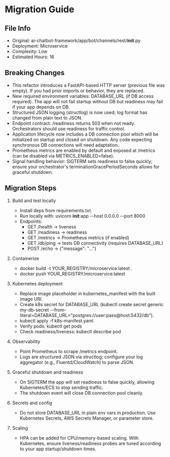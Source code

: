 # Migration Guide

## File Info
- Original: ai-chatbot-framework/app/bot/channels/rest/__init__.py
- Deployment: Microservice
- Complexity: Low
- Estimated Hours: 16

## Breaking Changes
- This refactor introduces a FastAPI-based HTTP server (previous file was empty). If you had prior imports or behavior, they are replaced.
- New required environment variables: DATABASE_URL (if DB access required). The app will not fail startup without DB but readiness may fail if your app depends on DB.
- Structured JSON logging (structlog) is now used; log format has changed from plain text to JSON.
- Endpoint contract: /readiness returns 503 when not ready. Orchestrators should use readiness for traffic control.
- Application lifecycle now includes a DB connection pool which will be initialized on startup and closed on shutdown. Any code expecting synchronous DB connections will need adaptation.
- Prometheus metrics are enabled by default and exposed at /metrics (can be disabled via METRICS_ENABLED=false).
- Signal handling behavior: SIGTERM sets readiness to false quickly; ensure your orchestrator's terminationGracePeriodSeconds allows for graceful shutdown.

## Migration Steps
1) Build and test locally
   - Install deps from requirements.txt.
   - Run locally with: uvicorn __init__:app --host 0.0.0.0 --port 8000
   - Endpoints:
     - GET /health -> liveness
     - GET /readiness -> readiness
     - GET /metrics -> Prometheus metrics (if enabled)
     - GET /db/ping -> tests DB connectivity (requires DATABASE_URL)
     - POST /echo -> {"message": "..."}

2) Containerize
   - docker build -t YOUR_REGISTRY/microservice:latest .
   - docker push YOUR_REGISTRY/microservice:latest

3) Kubernetes deployment
   - Replace image placeholder in kubernetes_manifest with the built image URI.
   - Create k8s secret for DATABASE_URL (kubectl create secret generic my-db-secret --from-literal=DATABASE_URL="postgres://user:pass@host:5432/db").
   - kubectl apply -f k8s-manifest.yaml
   - Verify pods: kubectl get pods
   - Check readiness/liveness: kubectl describe pod <pod>

4) Observability
   - Point Prometheus to scrape /metrics endpoint.
   - Logs are structured JSON via structlog; configure your log aggregator (e.g., Fluentd/CloudWatch) to parse JSON.

5) Graceful shutdown and readiness
   - On SIGTERM the app will set readiness to false quickly, allowing Kubernetes/ECS to stop sending traffic.
   - The shutdown event will close DB connection pool cleanly.

6) Secrets and config
   - Do not store DATABASE_URL in plain env vars in production. Use Kubernetes Secrets, AWS Secrets Manager, or parameter store.

7) Scaling
   - HPA can be added for CPU/memory-based scaling. With Kubernetes, ensure liveness/readiness probes are tuned according to your app startup/shutdown times.

